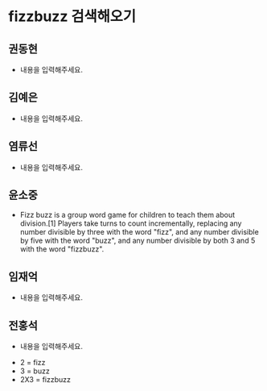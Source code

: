 # fizzbuzz 검색해오기

## 권동현
- 내용을 입력해주세요.

## 김예은
- 내용을 입력해주세요.

## 염류선
- 내용을 입력해주세요.

## 윤소중
- Fizz buzz is a group word game for children to teach them about division.[1] Players take turns to count incrementally, replacing any number divisible by three with the word "fizz", and any number divisible by five with the word "buzz", and any number divisible by both 3 and 5 with the word "fizzbuzz".

## 임재억
- 내용을 입력해주세요.

## 전홍석
- 내용을 입력해주세요.

* 2 = fizz
* 3 = buzz
* 2X3 = fizzbuzz


